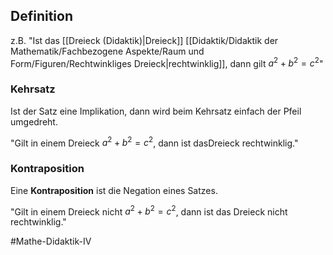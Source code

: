 ## Definition

z.B. "Ist das [[Dreieck (Didaktik)|Dreieck]] [[Didaktik/Didaktik der Mathematik/Fachbezogene Aspekte/Raum und Form/Figuren/Rechtwinkliges Dreieck|rechtwinklig]], dann gilt $a^2+b^2=c^2$"

### Kehrsatz
Ist der Satz eine Implikation, dann wird beim Kehrsatz einfach der Pfeil umgedreht.

"Gilt in einem Dreieck $a^2+b^2=c^2$, dann ist dasDreieck rechtwinklig."

### Kontraposition
Eine **Kontraposition** ist die Negation eines Satzes.

"Gilt in einem Dreieck nicht $a^2+b^2=c^2$, dann ist das Dreieck nicht rechtwinklig."

#Mathe-Didaktik-IV 
